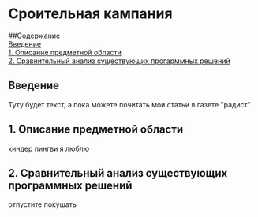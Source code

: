 # Сроительная кампания
##Содержание  
 [Введение](#introduction)  
 [1. Описание предметной области](#domainDescription)  
 [2. Сравнительный анализ существующих прогарммных решений](#existingSoftware)  

 <a name="introduction"/>

 ## Введение
 Туту будет текст, а пока можете почитать мои статьи в газете "радист"
 <a name="domainDescription"/>

 ## 1. Описание предметной области
 киндер пингви я люблю
 <a name="existingSoftware"/>

 ## 2. Сравнительный анализ существующих программных решений
 отпустите покушать
